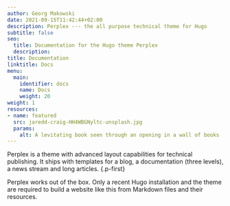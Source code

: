 ```yaml
---
author: Georg Makowski
date: 2021-09-15T11:42:44+02:00
description: Perplex --- the all purpose technical theme for Hugo
subtitle: false
seo: 
  title: Documentation for the Hugo theme Perplex
  description: 
title: Documentation
linktitle: Docs
menu:
  main:
    identifier: docs
    name: Docs
    weight: 20
weight: 1
resources:
- name: featured
  src: jaredd-craig-HH4WBGNyltc-unsplash.jpg
  params:
    alt: A levitating book seen through an opening in a wall of books
---
```


Perplex is a theme with advanced layout capabilities for technical publishing. It ships with templates for a blog, a documentation (three levels), a news stream and long articles.
{.p-first} <!--more-->

Perplex works out of the box. Only a recent Hugo installation and the theme are required to build a website like this from Markdown files and their resources. 
